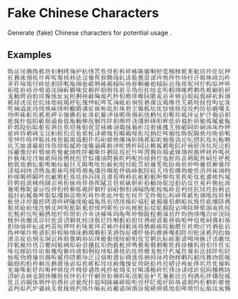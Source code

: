 # Fake Chinese Characters
Generate (fake) Chinese characters for potential usage .

##  Examples

![Examples](example.jpg)



